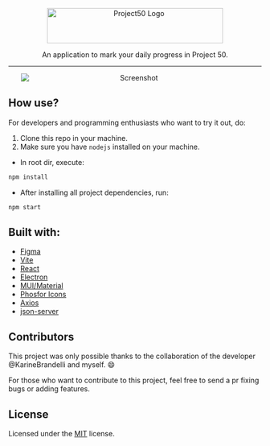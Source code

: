 <p align="center">
    <picture>
      <source media="(prefers-color-scheme: dark)" srcset="https://raw.githubusercontent.com/wesleydmscn/calendar-project50/HEAD/.github/logo-dark.svg">
      <source media="(prefers-color-scheme: light)" srcset="https://raw.githubusercontent.com/wesleydmscn/calendar-project50/HEAD/.github/logo-light.svg">
      <img alt="Project50 Logo" src="https://raw.githubusercontent.com/wesleydmscn/calendar-project50/HEAD/.github/logo-light.svg" width="350" height="70" style="max-width: 100%;">
    </picture>
</p>

<p align="center">
  An application to mark your daily progress in Project 50.
</p>

<!-- <p align="center">

</p> -->

------

<p align="center">
  <img src="https://raw.githubusercontent.com/wesleydmscn/calendar-project50/HEAD/.github/screenshot.png" alt="Screenshot" style="min-width: 90%;"/>
</p>

## How use?

For developers and programming enthusiasts who want to try it out, do:

1. Clone this repo in your machine.
1. Make sure you have `nodejs` installed on your machine.

- In root dir, execute:
```bash
npm install
```
- After installing all project dependencies, run:
```bash
npm start
```

## Built with:

- [Figma](https://figma.com/)
- [Vite](https://vitejs.dev/)
- [React](https://reactjs.org/)
- [Electron](https://www.electronjs.org/)
- [MUI/Material](https://mui.com/)
- [Phosfor Icons](https://phosphoricons.com/)
- [Axios](https://axios-http.com/)
- [json-server](https://www.npmjs.com/package/json-server)

## Contributors

<p>This project was only possible thanks to the collaboration of the developer @KarineBrandelli and myself. 😄</p>
<p>For those who want to contribute to this project, feel free to send a pr fixing bugs or adding features.</p>

## License

Licensed under the [MIT](./LICENSE) license.